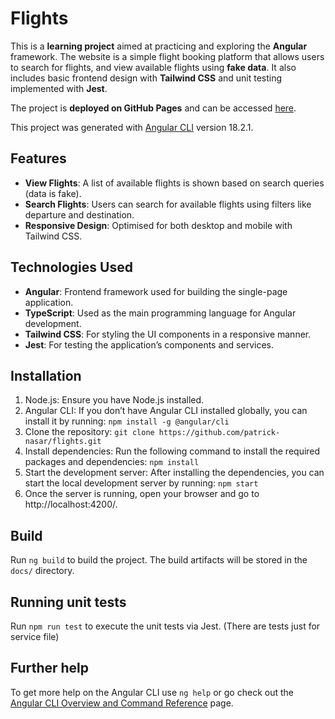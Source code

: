 # Flights
This is a **learning project** aimed at practicing and exploring the **Angular** framework. The website is a simple flight booking platform that allows users to search for flights, and view available flights using **fake data**. It also includes basic frontend design with **Tailwind CSS** and unit testing implemented with **Jest**.

The project is **deployed on GitHub Pages** and can be accessed [here](https://patrick-nasar.github.io/flights/).

This project was generated with [Angular CLI](https://github.com/angular/angular-cli) version 18.2.1.

## Features
+ **View Flights**: A list of available flights is shown based on search queries (data is fake).
+ **Search Flights**: Users can search for available flights using filters like departure and destination.
+ **Responsive Design**: Optimised for both desktop and mobile with Tailwind CSS.

## Technologies Used
+ **Angular**: Frontend framework used for building the single-page application.
+ **TypeScript**: Used as the main programming language for Angular development.
+ **Tailwind CSS**: For styling the UI components in a responsive manner.
+ **Jest**: For testing the application’s components and services.

## Installation
1. Node.js: Ensure you have Node.js installed.
2. Angular CLI: If you don’t have Angular CLI installed globally, you can install it by running: `npm install -g @angular/cli`
3. Clone the repository: `git clone https://github.com/patrick-nasar/flights.git`
4. Install dependencies: Run the following command to install the required packages and dependencies: `npm install`
5. Start the development server: After installing the dependencies, you can start the local development server by running: `npm start`
6. Once the server is running, open your browser and go to http://localhost:4200/.

## Build

Run `ng build` to build the project. The build artifacts will be stored in the `docs/` directory.

## Running unit tests

Run `npm run test` to execute the unit tests via Jest.
(There are tests just for service file)

## Further help

To get more help on the Angular CLI use `ng help` or go check out the [Angular CLI Overview and Command Reference](https://angular.dev/tools/cli) page.
